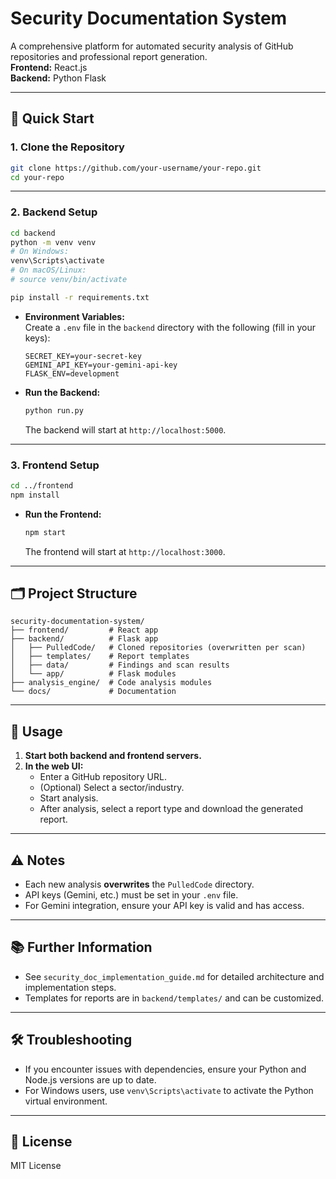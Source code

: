 # Security Documentation System

A comprehensive platform for automated security analysis of GitHub repositories and professional report generation.  
**Frontend:** React.js  
**Backend:** Python Flask

---

## 🚀 Quick Start

### 1. Clone the Repository

```bash
git clone https://github.com/your-username/your-repo.git
cd your-repo
```

---

### 2. Backend Setup

```bash
cd backend
python -m venv venv
# On Windows:
venv\Scripts\activate
# On macOS/Linux:
# source venv/bin/activate

pip install -r requirements.txt
```

- **Environment Variables:**  
  Create a `.env` file in the `backend` directory with the following (fill in your keys):

  ```
  SECRET_KEY=your-secret-key
  GEMINI_API_KEY=your-gemini-api-key
  FLASK_ENV=development
  ```

- **Run the Backend:**

  ```bash
  python run.py
  ```

  The backend will start at `http://localhost:5000`.

---

### 3. Frontend Setup

```bash
cd ../frontend
npm install
```

- **Run the Frontend:**

  ```bash
  npm start
  ```

  The frontend will start at `http://localhost:3000`.

---

## 🗂️ Project Structure

```
security-documentation-system/
├── frontend/         # React app
├── backend/          # Flask app
│   ├── PulledCode/   # Cloned repositories (overwritten per scan)
│   ├── templates/    # Report templates
│   ├── data/         # Findings and scan results
│   └── app/          # Flask modules
├── analysis_engine/  # Code analysis modules
└── docs/             # Documentation
```

---

## 📝 Usage

1. **Start both backend and frontend servers.**
2. **In the web UI:**
   - Enter a GitHub repository URL.
   - (Optional) Select a sector/industry.
   - Start analysis.
   - After analysis, select a report type and download the generated report.

---

## ⚠️ Notes

- Each new analysis **overwrites** the `PulledCode` directory.
- API keys (Gemini, etc.) must be set in your `.env` file.
- For Gemini integration, ensure your API key is valid and has access.

---

## 📚 Further Information

- See `security_doc_implementation_guide.md` for detailed architecture and implementation steps.
- Templates for reports are in `backend/templates/` and can be customized.

---

## 🛠️ Troubleshooting

- If you encounter issues with dependencies, ensure your Python and Node.js versions are up to date.
- For Windows users, use `venv\Scripts\activate` to activate the Python virtual environment.

---

## 📄 License

MIT License
